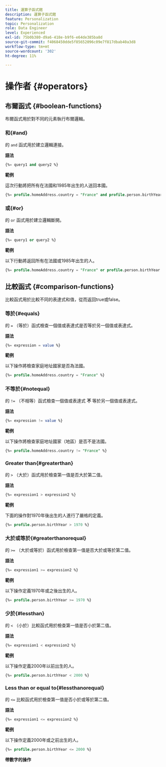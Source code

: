 ```yaml
---
title: 運算子函式館
description: 運算子函式館
feature: Personalization
topic: Personalization
role: Data Engineer
level: Experienced
exl-id: 75b0b380-d9a6-418e-b9f6-e64de385ba8d
source-git-commit: f4068450dde5f85652096c09e7f817dbab40a3d8
workflow-type: tm+mt
source-wordcount: '302'
ht-degree: 11%

---
```


# 操作者 {#operators}

## 布爾函式 {#boolean-functions}

布爾函式用於對不同的元素執行布爾邏輯。

### 和{#and}

的 `and` 函式用於建立邏輯連接。

**語法**

```sql
{%= query1 and query2 %}
```

**範例**

這次行動將把所有在法國和1985年出生的人送回本國。

```sql
{%= profile.homeAddress.country = "France" and profile.person.birthYear = 1985 %}
```

### 或{#or}

的 `or` 函式用於建立邏輯斷開。

**語法**

```sql
{%= query1 or query2 %}
```

**範例**

以下行動將返回所有在法國或1985年出生的人。

```sql
{%= profile.homeAddress.country = "France" or profile.person.birthYear = 1985 %}
```

<!--
## Not{#not}

The `not` (or `!`) function is used to create a logical negation.

**Syntax**

```sql
not ({QUERY})
!({QUERY})
```

**Example**

The following operation will return all people who do not have their home country as Canada.

```sql
not (homeAddress.countryISO = "CA")
```
-->

## 比較函式 {#comparison-functions}

比較函式用於比較不同的表達式和值，從而返回true或false。

### 等於{#equals}

的 `=` （等於）函式檢查一個值或表達式是否等於另一個值或表達式。

**語法**

```sql
{%= expression = value %}
```

**範例**

以下操作將檢查家庭地址國家是否為法國。

```sql
{%= profile.homeAddress.country = "France" %}
```

### 不等於{#notequal}

的 `!=` （不相等）函式檢查一個值或表達式 **不** 等於另一個值或表達式。

**語法**

```sql
{%= expression != value %}
```

**範例**

以下操作將檢查家庭地址國家（地區）是否不是法國。

```sql
{%= profile.homeAddress.country != "France" %}
```

### Greater than{#greaterthan}

的 `>` （大於）函式用於檢查第一值是否大於第二值。

**語法**

```sql
{%= expression1 > expression2 %}
```

**範例**

下面的操作對1970年後出生的人進行了嚴格的定義。

```sql
{%= profile.person.birthYear > 1970 %}
```

### 大於或等於{#greaterthanorequal}

的 `>=` （大於或等於）函式用於檢查第一值是否大於或等於第二值。

**語法**

```sql
{%= expression1 >= expression2 %}
```

**範例**

以下操作定義1970年或之後出生的人。

```sql
{%= profile.person.birthYear >= 1970 %}
```

### 少於{#lessthan}

的 `<` （小於）比較函式用於檢查第一值是否小於第二值。

**語法**

```sql
{%= expression1 < expression2 %}
```

**範例**

以下操作定義2000年以前出生的人。

```sql
{%= profile.person.birthYear < 2000 %}
```

### Less than or equal to{#lessthanorequal}

的 `<=` 比較函式用於檢查第一值是否小於或等於第二值。

**語法**

```sql
{%= expression1 <= expression2 %}
```

**範例**

以下操作定義2000年或之前出生的人。

```sql
{%= profile.person.birthYear <= 2000 %}
```

**帶數字的操作**
